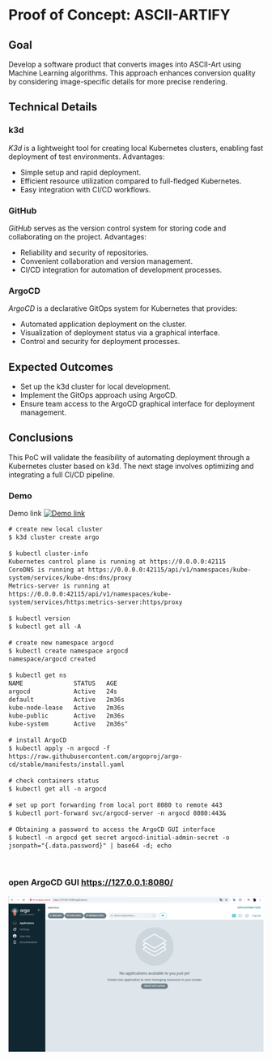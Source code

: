 # Proof of Concept: ASCII-ARTIFY

## Goal
Develop a software product that converts images into ASCII-Art using Machine Learning algorithms. This approach enhances conversion quality by considering image-specific details for more precise rendering.


## Technical Details
### **k3d**
*K3d* is a lightweight tool for creating local Kubernetes clusters, enabling fast deployment of test environments. Advantages:
- Simple setup and rapid deployment.
- Efficient resource utilization compared to full-fledged Kubernetes.
- Easy integration with CI/CD workflows.

### **GitHub**
*GitHub* serves as the version control system for storing code and collaborating on the project. Advantages:
- Reliability and security of repositories.
- Convenient collaboration and version management.
- CI/CD integration for automation of development processes.

### **ArgoCD**
*ArgoCD* is a declarative GitOps system for Kubernetes that provides:
- Automated application deployment on the cluster.
- Visualization of deployment status via a graphical interface.
- Control and security for deployment processes.

## Expected Outcomes
- Set up the k3d cluster for local development.
- Implement the GitOps approach using ArgoCD.
- Ensure team access to the ArgoCD graphical interface for deployment management.

## Conclusions
This PoC will validate the feasibility of automating deployment through a Kubernetes cluster based on k3d. The next stage involves optimizing and integrating a full CI/CD pipeline.


### **Demo**
Demo link [![Demo link](https://asciinema.org/a/baDRqKgEsHDIwiXXzASPuzshc)](https://asciinema.org/a/baDRqKgEsHDIwiXXzASPuzshc)
```
# create new local cluster
$ k3d cluster create argo

$ kubectl cluster-info
Kubernetes control plane is running at https://0.0.0.0:42115
CoreDNS is running at https://0.0.0.0:42115/api/v1/namespaces/kube-system/services/kube-dns:dns/proxy
Metrics-server is running at https://0.0.0.0:42115/api/v1/namespaces/kube-system/services/https:metrics-server:https/proxy

$ kubectl version
$ kubectl get all -A

# create new namespace argocd
$ kubectl create namespace argocd
namespace/argocd created

$ kubectl get ns
NAME              STATUS   AGE
argocd            Active   24s
default           Active   2m36s
kube-node-lease   Active   2m36s
kube-public       Active   2m36s
kube-system       Active   2m36s"

# install ArgoCD
$ kubectl apply -n argocd -f https://raw.githubusercontent.com/argoproj/argo-cd/stable/manifests/install.yaml

# check containers status
$ kubectl get all -n argocd

# set up port forwarding from local port 8080 to remote 443
$ kubectl port-forward svc/argocd-server -n argocd 8080:443&

# Obtaining a password to access the ArgoCD GUI interface
$ kubectl -n argocd get secret argocd-initial-admin-secret -o jsonpath="{.data.password}" | base64 -d; echo 



```
### open ArgoCD GUI https://127.0.0.1:8080/
![ArgoCD Admin Panel](argo_admin.PNG)